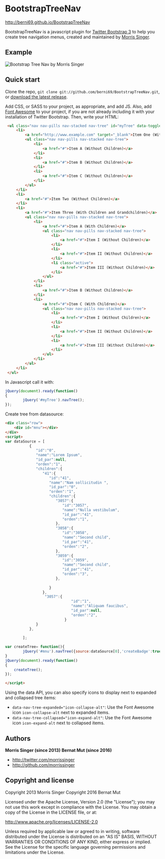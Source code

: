 BootstrapTreeNav
====================
http://berni69.github.io/BootstrapTreeNav

BootstrapTreeNav is a javascript plugin for [Twitter Bootstrap 3](http://getbootstrap.com/) to help you create tree navigation menus, created and maintained by [Morris Singer](http://morrissinger.com).

Example
-------
![Bootstrap Tree Nav by Morris Singer](http://i.imgur.com/BcwvICS.png)

Quick start
-----------

Clone the repo, `git clone git://github.com/berni69/BootstrapTreeNav.git`, or [download the latest release](https://github.com/berni69/BootstrapTreeNav/zipball/master).

Add CSS, or SASS to your project, as appropriate, and add JS. Also, add [Font Awesome](http://fontawesome.io/) to your project, if you are not already including it with your installation of Twitter Bootstrap. Then, write your HTML:
```html
 <ul class="nav nav-pills nav-stacked nav-tree" id="myTree" data-toggle="nav-tree">
	 <li>
		 <a href="http://www.example.com" target="_blank">Item One (With Children) (has link)</a>
		 <ul class="nav nav-pills nav-stacked nav-tree">
			 <li>
				 <a href="#">Item A (Without Children)</a>
			 </li>
			 <li>
				 <a href="#">Item B (Without Children)</a>
			 </li>
			 <li>
				 <a href="#">Item C (Without Children)</a>
			 </li>
		 </ul>
	 </li>
	 <li>
		 <a href="#">Item Two (Without Children)</a>
	 </li>
	 <li>
		 <a href="#">Item Three (With Children and Grandchildren)</a>
		 <ul class="nav nav-pills nav-stacked nav-tree">
			 <li>
				 <a href="#">Item A (With Children)</a>
				 <ul class="nav nav-pills nav-stacked nav-tree">
					 <li>
						 <a href="#">Item I (Without Children)</a>
					 </li>
					 <li>
						 <a href="#">Item II (Without Children)</a>
					 </li>
					 <li class="active">
						 <a href="#">Item III (Without Children)</a>
					 </li>
				 </ul>
			 </li>
			 <li>
				 <a href="#">Item B (Without Children)</a>
			 </li>
			 <li>
				 <a href="#">Item C (With Children)</a>
				 <ul class="nav nav-pills nav-stacked nav-tree">
					 <li>
						 <a href="#">Item I (Without Children)</a>
					 </li>
					 <li>
						 <a href="#">Item II (Without Children)</a>
					 </li>
					 <li>
						 <a href="#">Item III (Without Children)</a>
					 </li>
				 </ul>
			 </li>
		 </ul>
	 </li>
 </ul>	 
```
In Javascript call it with:


```js
jQuery(document).ready(function()
{
		jQuery('#myTree').navTree();
});
```


Create tree from datasource:
```html
<div class="row">
	<div id="mnu"></div>
</div>
<script>
var dataSource = [
		   {
			  "id":"0",
			  "name":"Lorem Ipsum",
			  "id_par":null,
			  "orden":"1",
			  "children":{
				 "41":{
					"id":"41",
					"name":"Nam sollicitudin ",
					"id_par":"0",
					"orden":"1",
					"children":{
					   "3057":{
						  "id":"3057",
						  "name":"Nulla vestibulum",
						  "id_par":"41",
						  "orden":"1",
					   },
					   "3058":{
						  "id":"3058",
						  "name":"Second child",
						  "id_par":"41",
						  "orden":"2",
					   },
					   "3059":{
						  "id":"3059",
						  "name":"Second child",
						  "id_par":"41",
						  "orden":"3",
					   },
						
					}
				 },
				  "3057":{
							  "id":"1",
							  "name":"Aliquam faucibus",
							  "id_par":null,
							  "orden":"2",
						   }
			  }
		   },
		   
		];

var createTree= function(){
		jQuery('#mnu').navTree({source:dataSource[0],'createBadge':true});
}				
jQuery(document).ready(function()
{
	createTree();
});

</script>

```



Using the data API, you can also specify icons to display next to expanded and collapsed tree items:
* `data-nav-tree-expanded="icon-collapse-alt"`: Use the Font Awesome icon `icon-collapse-alt` next to expanded items.
* `data-nav-tree-collapsed="icon-expand-alt"`: Use the Font Awesome icon `icon-expand-alt` next to collapsed items.

Authors
-------

**Morris Singer (since 2013)**
**Bernat Mut (since 2016)**


+ http://twitter.com/morrissinger
+ http://github.com/morrissinger


Copyright and license
---------------------

Copyright 2013 Morris Singer
Copyright 2016 Bernat Mut

Licensed under the Apache License, Version 2.0 (the "License");
you may not use this work except in compliance with the License.
You may obtain a copy of the License in the LICENSE file, or at:

   http://www.apache.org/licenses/LICENSE-2.0

Unless required by applicable law or agreed to in writing, software
distributed under the License is distributed on an "AS IS" BASIS,
WITHOUT WARRANTIES OR CONDITIONS OF ANY KIND, either express or implied.
See the License for the specific language governing permissions and
limitations under the License.